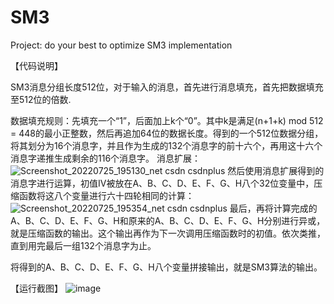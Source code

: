 # SM3
Project: do your best to optimize SM3 implementation

【代码说明】

SM3消息分组长度512位，对于输入的消息，首先进行消息填充，首先把数据填充至512位的倍数.

数据填充规则：先填充一个“1”，后面加上k个“0”。其中k是满足(n+1+k) mod 512 = 448的最小正整数，然后再追加64位的数据长度。得到的一个512位数据分组，将其划分为16个消息字，并且作为生成的132个消息字的前十六个，再用这十六个消息字递推生成剩余的116个消息字。
消息扩展：
![Screenshot_20220725_195130_net csdn csdnplus](https://user-images.githubusercontent.com/105579212/180771633-c0769ace-990c-4599-989e-0b61c1243081.png)
然后使用消息扩展得到的消息字进行运算，初值IV被放在A、B、C、D、E、F、G、H八个32位变量中，压缩函数将这八个变量进行六十四轮相同的计算：
![Screenshot_20220725_195354_net csdn csdnplus](https://user-images.githubusercontent.com/105579212/180772383-5b573673-5726-4d6b-8802-1c4d7a7227a3.png)
最后，再将计算完成的A、B、C、D、E、F、G、H和原来的A、B、C、D、E、F、G、H分别进行异或，就是压缩函数的输出。这个输出再作为下一次调用压缩函数时的初值。依次类推，直到用完最后一组132个消息字为止。

将得到的A、B、C、D、E、F、G、H八个变量拼接输出，就是SM3算法的输出。

【运行截图】
![image](https://user-images.githubusercontent.com/105579212/180767391-49797233-701e-4310-b31e-fb1505ab24cd.png)

